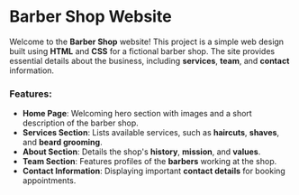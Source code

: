 # **Barber Shop Website**

Welcome to the **Barber Shop** website! This project is a simple web design built using **HTML** and **CSS** for a fictional barber shop. The site provides essential details about the business, including **services**, **team**, and **contact** information.

### **Features**:
- **Home Page**: Welcoming hero section with images and a short description of the barber shop.
- **Services Section**: Lists available services, such as **haircuts**, **shaves**, and **beard grooming**.
- **About Section**: Details the shop's **history**, **mission**, and **values**.
- **Team Section**: Features profiles of the **barbers** working at the shop.
- **Contact Information**: Displaying important **contact details** for booking appointments.

